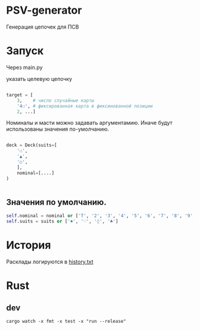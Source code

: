 # PSV-generator
 Генерация цепочек для ПСВ

# Запуск
Через main.py

указать целевую цепочку
```python

target = [
    3,    # число случайные карты
    '4☐', # фиксированная карта в фиксинованной позиции
    2, ...]

```

Номиналы и масти можно задавать аргументамию. Иначе будут использованы значения по-умолчанию.

```python

deck = Deck(suits=[
    '☐',
    '▲',
    '○',
    ],
    nominal=[....]
)



```



## Значения по умолчанию.

```python
self.nominal = nominal or ['T', '2', '3', '4', '5', '6', '7', '8', '9', '10', 'ß', 'λ', '♛']
self.suits = suits or ['♠', '♡', '◊', '♣']
```

# История
Расклады логируются в [history.txt](history.txt) 



# Rust
## dev
```terminal
cargo watch -x fmt -x test -x "run --release"
```
